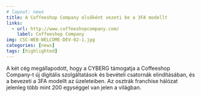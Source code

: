 ```yaml
---
# layout: news
title: A Coffeeshop Company elsőként vezeti be a 3FA modellt
links:
  - url: http://www.coffeeshopcompany.com/
    label: Coffeeshop Company
img: CSC-WEB-WELCOME-DEV-02-1.jpg
categories: [news]
tags: [highlighted]
---
```


A két cég megállapodott, hogy a CYBERG támogatja a Coffeeshop Company-t új digitális szolgáltatások és bevételi csatornák elindításában, és a bevezeti a 3FA modellt az üzeleteiben. Az osztrák franchise hálózat jelenleg több mint 200 egységgel van jelen a világban.
